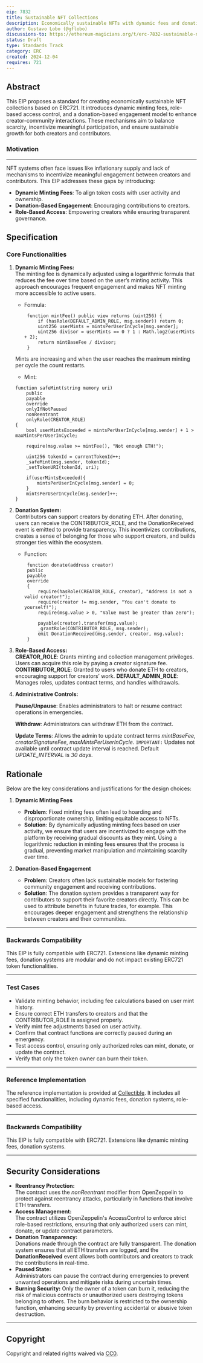```yaml
---
eip: 7832
title: Sustainable NFT Collections
description: Economically sustainable NFTs with dynamic fees and donation-based engagement.
author: Gustavo Lobo (@gflobo)
discussions-to: https://ethereum-magicians.org/t/erc-7832-sustainable-nft-collections/22201
status: Draft
type: Standards Track
category: ERC
created: 2024-12-04
requires: 721
---
```


## Abstract  

This EIP proposes a standard for creating economically sustainable NFT collections based on ERC721. It introduces dynamic minting fees, role-based access control, and a donation-based engagement model to enhance creator-community interactions. These mechanisms aim to balance scarcity, incentivize meaningful participation, and ensure sustainable growth for both creators and contributors.


### Motivation  
---

NFT systems often face issues like inflationary supply and lack of mechanisms to incentivize meaningful engagement between creators and contributors. This EIP addresses these gaps by introducing:  
- **Dynamic Minting Fees**: To align token costs with user activity and ownership.  
- **Donation-Based Engagement**: Encouraging contributions to creators.  
- **Role-Based Access**: Empowering creators while ensuring transparent governance.  


## Specification  

### Core Functionalities  

1. **Dynamic Minting Fees:**  
   The minting fee is dynamically adjusted using a logarithmic formula that reduces the fee over time based on the user’s minting activity. This approach encourages frequent engagement and makes NFT minting more accessible to active users.
   - Formula:  
     ```solidity
      function mintFee() public view returns (uint256) {
          if (hasRole(DEFAULT_ADMIN_ROLE, msg.sender)) return 0;
          uint256 userMints = mintsPerUserInCycle[msg.sender];
          uint256 divisor = userMints == 0 ? 1 : Math.log2(userMints + 2);
          return mintBaseFee / divisor;
      }
     ```  
    Mints are increasing and when the user reaches the maximum minting per cycle the count restarts. 
    - Mint:
    ```solidity
    function safeMint(string memory uri)
        public
        payable
        override 
        onlyIfNotPaused
        nonReentrant
        onlyRole(CREATOR_ROLE)
    {
        bool userMintsExceeded = mintsPerUserInCycle[msg.sender] + 1 > maxMintsPerUserInCycle;

        require(msg.value >= mintFee(), "Not enough ETH!");

        uint256 tokenId = currentTokenId++;
        _safeMint(msg.sender, tokenId);
        _setTokenURI(tokenId, uri);

        if(userMintsExceeded){
            mintsPerUserInCycle[msg.sender] = 0;
        }
        mintsPerUserInCycle[msg.sender]++;
    }
    ```

2. **Donation System:**  
  Contributors can support creators by donating ETH. After donating, users can receive the CONTRIBUTOR_ROLE, and the DonationReceived event is emitted to provide transparency. This incentivizes contributions, creates a sense of belonging for those who support creators, and builds stronger ties within the ecosystem.
   - Function:  
     ```solidity
      function donate(address creator) 
      public
      payable 
      override 
      {
          require(hasRole(CREATOR_ROLE, creator), "Address is not a valid creator!");
          require(creator != msg.sender, "You can't donate to yourself!");
          require(msg.value > 0, "Value must be greater than zero");

          payable(creator).transfer(msg.value);
          _grantRole(CONTRIBUTOR_ROLE, msg.sender);
          emit DonationReceived(msg.sender, creator, msg.value);
      }
     ```

3. **Role-Based Access:**  
  **CREATOR_ROLE**: Grants minting and collection management privileges. Users can acquire this role by paying a creator signature fee.
  **CONTRIBUTOR_ROLE**: Granted to users who donate ETH to creators, encouraging support for creators’ work.
  **DEFAULT_ADMIN_ROLE**: Manages roles, updates contract terms, and handles withdrawals. 


4. **Administrative Controls:**  

    **Pause/Unpause**: Enables administrators to halt or resume contract operations in emergencies.

    **Withdraw**: Administrators can withdraw ETH from the contract.

    **Update Terms**: Allows the admin to update contract terms *mintBaseFee*, *creatorSignatureFee*, *maxMintsPerUserInCycle*. `IMPORTANT:` Updates not available until contract update interval is reached. Default *UPDATE_INTERVAL* is *30 days*.

## Rationale  

Below are the key considerations and justifications for the design choices:

1. **Dynamic Minting Fees**  
   - **Problem**: Fixed minting fees often lead to hoarding and disproportionate ownership, limiting equitable access to NFTs.  
   - **Solution**: By dynamically adjusting minting fees based on user activity, we ensure that users are incentivized to engage with the platform by receiving gradual discounts as they mint. Using a logarithmic reduction in minting fees ensures that the process is gradual, preventing market manipulation and maintaining scarcity over time.

2. **Donation-Based Engagement**  
   - **Problem**: Creators often lack sustainable models for fostering community engagement and receiving contributions.  
   - **Solution**: The donation system provides a transparent way for contributors to support their favorite creators directly. This can be used to attribute benefits in future trades, for example. This encourages deeper engagement and strengthens the relationship between creators and their communities.

---

### Backwards Compatibility  

This EIP is fully compatible with ERC721. Extensions like dynamic minting fees, donation systems are modular and do not impact existing ERC721 token functionalities.

---

### Test Cases  

- Validate minting behavior, including fee calculations based on user mint history.
- Ensure correct ETH transfers to creators and that the CONTRIBUTOR_ROLE is assigned properly.
- Verify mint fee adjustments based on user activity.
- Confirm that contract functions are correctly paused during an emergency.
- Test access control, ensuring only authorized roles can mint, donate, or update the contract.
- Verify that only the token owner can burn their token.

---

### Reference Implementation  

The reference implementation is provided at [Collectible](https://github.com/gfLobo/Collectible). It includes all specified functionalities, including dynamic fees, donation systems, role-based access.

---

### Backwards Compatibility  

This EIP is fully compatible with ERC721. Extensions like dynamic minting fees, donation systems.

---

## Security Considerations  

- **Reentrancy Protection:**  
  The contract uses the *nonReentrant* modifier from OpenZeppelin to protect against reentrancy attacks, particularly in functions that involve ETH transfers.
- **Access Management:**  
  The contract utilizes OpenZeppelin's AccessControl to enforce strict role-based restrictions, ensuring that only authorized users can mint, donate, or update contract parameters.
- **Donation Transparency:**  
  Donations made through the contract are fully transparent. The donation system ensures that all ETH transfers are logged, and the **DonationReceived** event allows both contributors and creators to track the contributions in real-time.
- **Paused State:**  
  Administrators can pause the contract during emergencies to prevent unwanted operations and mitigate risks during uncertain times.
- **Burning Security:**
  Only the owner of a token can burn it, reducing the risk of malicious contracts or unauthorized users destroying tokens belonging to others. The burn behavior is restricted to the ownership function, enhancing security by preventing accidental or abusive token destruction.

---

## Copyright  
Copyright and related rights waived via [CC0](../LICENSE.md).
